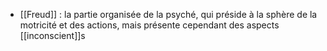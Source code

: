 - [[Freud]] : la partie organisée de la psyché, qui préside à la sphère de la motricité et des actions, mais présente cependant des aspects [[inconscient]]s